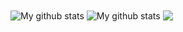 
<img align="center" src="https://github-readme-streak-stats.herokuapp.com?user=4rgon4ut&theme=github-dark-blue&hide_border=true&date_format=M%20j%5B%2C%20Y%5D" alt="My github stats" />

<img align="center" src="https://github-readme-stats.vercel.app/api?username=4rgon4ut&show_icons=true&include_all_commits=true&theme=github_dark&hide_border=true" alt="My github stats" /> 

<img align="center" src="https://github-readme-stats.vercel.app/api/top-langs/?username=4rgon4ut&layout=compact&theme=github_dark&hide_border=true" />

